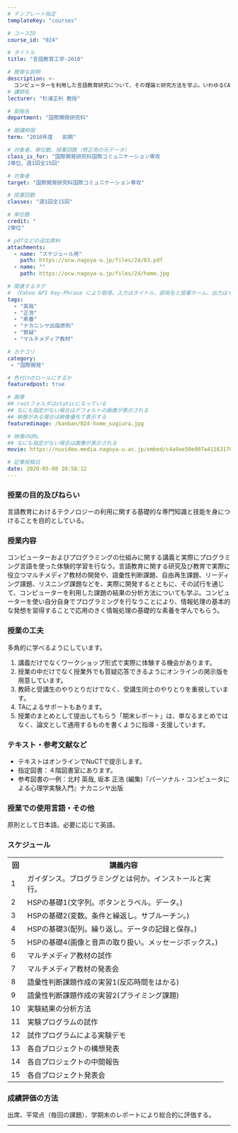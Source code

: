 ```yaml
---
# テンプレート指定
templateKey: "courses"

# コースID
course_id: "024"

# タイトル
title: "言語教育工学-2010"

# 簡単な説明
description: >-
  コンピューターを利用した言語教育研究について、その理論と研究方法を学ぶ。いわゆるCALL教材の開発とコーパスの教育利用の2点をテーマとする。 ....
# 講師名
lecturer: "杉浦正利 教授"

# 部局名
department: "国際開発研究科"

# 開講時限
term: "2010年度	前期"

# 対象者、単位数、授業回数（修正用の元データ）
class_is_for: "国際開発研究科国際コミュニケーション専攻
2単位、週1回全15回"

# 対象者
target: "国際開発研究科国際コミュニケーション専攻"

# 授業回数
classes: "週1回全15回"

# 単位数
credit: "
2単位"

# pdfなどの追加資料
attachments:
  - name: "スケジュール用" 
    path: https://ocw.nagoya-u.jp/files/24/03.pdf
  - name: "" 
    path: https://ocw.nagoya-u.jp/files/24/home.jpg

# 関連するタグ
# （Yahoo API Key-Phrase により取得。入力はタイトル、部局名と授業ホーム、出力はキーフレーズ（tags））
tags:
  - "英哉"
  - "正浩"
  - "素養"
  - "ナカニシヤ出版原則"
  - "質疑"
  - "マルチメディア教材"

# カテゴリ
category:
 - "国際開発"

# 色付けのロールにするか
featuredpost: true

# 画像
## rootフォルダはstaticになっている
## なにも指定がない場合はデフォルトの画像が表示される
## 映像がある場合は映像優先で表示する
featuredimage: /kanban/024-home_sugiura.jpg

# 映像のURL
## なにも指定がない場合は画像が表示される
movie: https://nuvideo.media.nagoya-u.ac.jp/embed/c4a9ae50e007a41163170f0a0e56e585dc89fe50

# 記事投稿日
date: 2020-05-08 10:58:12
---
```


### 授業の目的及びねらい

言語教育におけるテクノロジーの利用に関する基礎的な専門知識と技能を身につけることを目的としている。 

### 授業内容

コンピューターおよびプログラミングの仕組みに関する講義と実際にプログラミング言語を使った体験的学習を行なう。言語教育に関する研究及び教育で実際に役立つマルチメディア教材の開発や、語彙性判断課題、自由再生課題、リーディング課題、リスニング課題などを、実際に開発するとともに、その試行を通じて、コンピューターを利用した課題の結果の分析方法についても学ぶ。コンピューターを使い自分自身でプログラミングを行なうことにより、情報処理の基本的な発想を習得することで応用のきく情報処理の基礎的な素養を学んでもらう。


### 授業の工夫

多角的に学べるようにしています。 

  1. 講義だけでなくワークショップ形式で実際に体験する機会があります。
  2. 授業の中だけでなく授業外でも質疑応答できるようにオンラインの掲示版を用意しています。
  3. 教師と受講生のやりとりだけでなく、受講生同士のやりとりを重視しています。
  4. TAによるサポートもあります。
  5. 授業のまとめとして提出してもらう「期末レポート」は、単なるまとめではなく、論文として通用するものを書くように指導・支援しています。





### テキスト・参考文献など

  * テキストはオンラインでNuCTで提示します。
  * 指定図書：４階図書室にあります。
  * 参考図書の一例：北村 英哉, 坂本 正浩 (編集)『パーソナル・コンピュータによる心理学実験入門』ナカニシヤ出版

### 授業での使用言語・その他

原則として日本語。必要に応じて英語。


<h3>スケジュール</h3>
<table class="basic" width="455">
  <tr>
    <th width="20"class="center">回</th>
    <th width="435" class="center">講義内容</th>
  </tr>
<tr>
<td>1</td>
<td>
ガイダンス。プログラミングとは何か。インストールと実行。
</td>
</tr>
<tr>
<td>2</td>
<td>
HSPの基礎1(文字列。ボタンとラベル。データ。)
</td>
</tr>
<tr>
<td>3</td>
<td>
HSPの基礎2(変数。条件と繰返し。サブルーチン。)
</td>
</tr>
<tr>
<td>4</td>
<td>
HSPの基礎3(配列。繰り返し。データの記録と保存。)
</td>
</tr>
<tr>
<td>5</td>
<td>
HSPの基礎4(画像と音声の取り扱い。メッセージボックス。)
</td>
</tr>
<tr>
<td>6</td>
<td>
マルチメディア教材の試作
</td>
</tr>
<tr>
<td>7</td>
<td>
マルチメディア教材の発表会
</td>
</tr>
<tr>
<td>8</td>
<td>
語彙性判断課題作成の実習1(反応時間をはかる)
</td>
</tr>
<tr>
<td>9</td>
<td>
語彙性判断課題作成の実習2(プライミング課題)
</td>
</tr>
<tr>
<td>10</td>
<td>
実験結果の分析方法
</td>
</tr>
<tr>
<td>11</td>
<td>
実験プログラムの試作
</td>
</tr>
<tr>
<td>12</td>
<td>
試作プログラムによる実験デモ
</td>
</tr>
<tr>
<td>13</td>
<td>
各自プロジェクトの構想発表
</td>
</tr>
<tr>
<td>14</td>
<td>
各自プロジェクトの中間報告
</td>
</tr>
<tr>
<td>15</td>
<td>
各自プロジェクト発表会
</td>
</tr>
</table>








### 成績評価の方法 

出席、平常点（毎回の課題）、学期末のレポートにより総合的に評価する。





-----